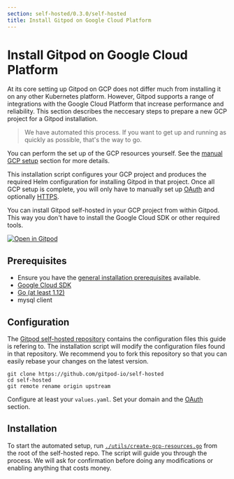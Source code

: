 ```yaml
---
section: self-hosted/0.3.0/self-hosted
title: Install Gitpod on Google Cloud Platform
---
```


# Install Gitpod on Google Cloud Platform

At its core setting up Gitpod on GCP does not differ much from installing it on any other Kubernetes platform.
However, Gitpod supports a range of integrations with the Google Cloud Platform that increase performance and reliability.
This section describes the neccesary steps to prepare a new GCP project for a Gitpod installation.

> We have automated this process. If you want to get up and running as quickly as possible, that's the way to go.

You can perform the set up of the GCP resources yourself. See the [manual GCP setup](./install-on-gcp-manual/) section for more details.

This installation script configures your GCP project and produces the required Helm configuration for installing Gitpod in that project.
Once all GCP setup is complete, you will only have to manually set up [OAuth](./oauth/) and optionally [HTTPS](./https-certs/).

You can install Gitpod self-hosted in your GCP project from within Gitpod. This way you don't have to install the Google Cloud SDK or other required tools.

[![Open in Gitpod](https://gitpod.io/button/open-in-gitpod.svg)](https://gitpod.io/#https://github.com/gitpod-io/self-hosted)

## Prerequisites

- Ensure you have the [general installation prerequisites](./prepare-installation/) available.
- [Google Cloud SDK](https://cloud.google.com/sdk/install)
- [Go (at least 1.12)](https://golang.org/doc/install)
- mysql client

## Configuration

The [Gitpod self-hosted repository](https://github.com/gitpod-io/self-hosted) contains the configuration files this guide is refering to.
The installation script will modify the configuration files found in that repository.
We recommend you to fork this repository so that you can easily rebase your changes on the latest version.

```
git clone https://github.com/gitpod-io/self-hosted
cd self-hosted
git remote rename origin upstream
```

Configure at least your `values.yaml`. Set your domain and the [OAuth](./oauth/) section.

## Installation

To start the automated setup, run [`./utils/create-gcp-resources.go`](https://github.com/gitpod-io/self-hosted/blob/master/utils/create-gcp-resources.go) from the root of the self-hosted repo.
The script will guide you through the process. We will ask for confirmation before doing any modifications or enabling anything that costs money.

